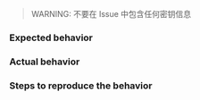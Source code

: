> WARNING: 不要在 Issue 中包含任何密钥信息

### Expected behavior

### Actual behavior

### Steps to reproduce the behavior
